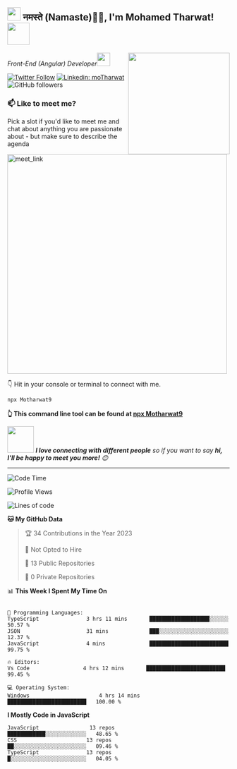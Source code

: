 <h2><img src="https://emojis.slackmojis.com/emojis/images/1531849430/4246/blob-sunglasses.gif?1531849430" width="30"/> नमस्ते (Namaste)🙏🏻, I'm Mohamed Tharwat! <img src="https://media.giphy.com/media/12oufCB0MyZ1Go/giphy.gif" width="50"></h2>
<img align='right' src="https://media.giphy.com/media/M9gbBd9nbDrOTu1Mqx/giphy.gif" width="230">
<p><em>Front-End (Angular) Developer<img src="https://media.giphy.com/media/WUlplcMpOCEmTGBtBW/giphy.gif" width="30"> 
</em></p>

[![Twitter Follow](https://img.shields.io/twitter/follow/mohamed?label=Follow)](https://twitter.com/Motharwat9)
[![Linkedin: moTharwat](https://img.shields.io/badge/-Mohamed-blue?style=flat-square&logo=Linkedin&logoColor=white&link=https://www.linkedin.com/in/Mohamed-p-singh/)](https://www.linkedin.com/in/mohamed-tharwat-8823611b5/)
![GitHub followers](https://img.shields.io/github/followers/Motharwat9?label=Follow&style=social)


### 📫 Like to meet me?

Pick a slot if you'd like to meet me and chat about anything you are passionate about - but make sure to describe the agenda

<a href="https://calendly.com/anmol098/30min" target="_blank"><img width="498" alt="meet_link" src="https://user-images.githubusercontent.com/15426564/144297439-f530f383-e73e-41e0-9914-a9b7d3f432e5.png"></a>

👇 Hit in your console or terminal to connect with me.

```bash
npx Motharwat9
```
**👆 This command line tool can be found at [npx Motharwat9](https://github.com/motharwat9)**

<img src="https://media.giphy.com/media/LnQjpWaON8nhr21vNW/giphy.gif" width="60"> <em><b>I love connecting with different people</b> so if you want to say <b>hi, I'll be happy to meet you more!</b> 😊</em>

---
<!--START_SECTION:waka-->
![Code Time](http://img.shields.io/badge/Code%20Time-2%2C505%20hrs%203%20mins-blue)

![Profile Views](http://img.shields.io/badge/Profile%20Views-1050-blue)

![Lines of code](https://img.shields.io/badge/From%20Hello%20World%20I%27ve%20Written-4.8%20million%20lines%20of%20code-blue)

**🐱 My GitHub Data** 


> 🏆 34 Contributions in the Year 2023
 > 
> 🚫 Not Opted to Hire
 > 
> 📜 13 Public Repositories 
 > 
> 🔑 0 Private Repositories 
 > 

📊 **This Week I Spent My Time On** 

```text

💬 Programming Languages: 
TypeScript               3 hrs 11 mins       ███████████████████░░░░░░   50.57 % 
JSON                     31 mins             ███░░░░░░░░░░░░░░░░░░░░░░   12.37 % 
JavaScript               4 mins              █████████████████████████   99.75 % 

🔥 Editors: 
Vs Code                 4 hrs 12 mins       █████████████████████████   99.45 % 

💻 Operating System: 
Windows                      4 hrs 14 mins       █████████████████████████   100.00 % 
```

**I Mostly Code in JavaScript** 

```text
JavaScript                13 repos            ████████████░░░░░░░░░░░░░   48.65 % 
CSS                      13 repos             ██░░░░░░░░░░░░░░░░░░░░░░░   09.46 % 
TypeScript               13 repos             █░░░░░░░░░░░░░░░░░░░░░░░░   04.05 % 
```


